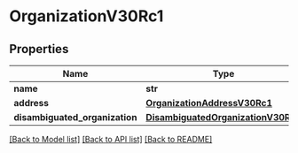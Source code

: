 # OrganizationV30Rc1

## Properties
Name | Type | Description | Notes
------------ | ------------- | ------------- | -------------
**name** | **str** |  | 
**address** | [**OrganizationAddressV30Rc1**](OrganizationAddressV30Rc1.md) |  | 
**disambiguated_organization** | [**DisambiguatedOrganizationV30Rc1**](DisambiguatedOrganizationV30Rc1.md) |  | [optional] 

[[Back to Model list]](../README.md#documentation-for-models) [[Back to API list]](../README.md#documentation-for-api-endpoints) [[Back to README]](../README.md)

